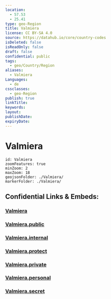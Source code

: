 ```yaml
---
location:
  - 57.53
  - 25.41
type: geo-Region
title: Valmiera
license: CC BY-SA 4.0
source: https://datahub.io/core/country-codes
isDeleted: false
isReadOnly: false
draft: false
confidential: public
tags:
  - geo/Country/Region
aliases:
  - Valmiera
Languages:
  - de
cssclasses:
  - geo-Region
publish: true
linkTitle:
keywords:
layout:
publishDate:
expiryDate:
---
```


# Valmiera

```leaflet
id: Valmiera
zoomFeatures: true 
minZoom: 2 
maxZoom: 18
geojsonFolder: ./Valmiera/
markerFolder: ./Valmiera/
```


## Confidential Links & Embeds: 

### [Valmiera](/_Standards/Earth/Continent/Europe/Europe~North/Latvia/Regions~Latvia/Vidzeme/counties~Vidzeme/Valmiera.md) 

### [Valmiera.public](/_public/Earth/Continent/Europe/Europe~North/Latvia/Regions~Latvia/Vidzeme/counties~Vidzeme/Valmiera.public.md) 

### [Valmiera.internal](/_internal/Earth/Continent/Europe/Europe~North/Latvia/Regions~Latvia/Vidzeme/counties~Vidzeme/Valmiera.internal.md) 

### [Valmiera.protect](/_protect/Earth/Continent/Europe/Europe~North/Latvia/Regions~Latvia/Vidzeme/counties~Vidzeme/Valmiera.protect.md) 

### [Valmiera.private](/_private/Earth/Continent/Europe/Europe~North/Latvia/Regions~Latvia/Vidzeme/counties~Vidzeme/Valmiera.private.md) 

### [Valmiera.personal](/_personal/Earth/Continent/Europe/Europe~North/Latvia/Regions~Latvia/Vidzeme/counties~Vidzeme/Valmiera.personal.md) 

### [Valmiera.secret](/_secret/Earth/Continent/Europe/Europe~North/Latvia/Regions~Latvia/Vidzeme/counties~Vidzeme/Valmiera.secret.md)

